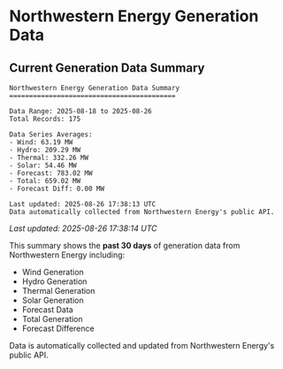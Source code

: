 # Northwestern Energy Generation Data

## Current Generation Data Summary

```
Northwestern Energy Generation Data Summary
==========================================

Data Range: 2025-08-18 to 2025-08-26
Total Records: 175

Data Series Averages:
- Wind: 63.19 MW
- Hydro: 209.29 MW
- Thermal: 332.26 MW
- Solar: 54.46 MW
- Forecast: 783.02 MW
- Total: 659.02 MW
- Forecast Diff: 0.00 MW

Last updated: 2025-08-26 17:38:13 UTC
Data automatically collected from Northwestern Energy's public API.

```

*Last updated: 2025-08-26 17:38:14 UTC*

This summary shows the **past 30 days** of generation data from Northwestern Energy including:
- Wind Generation
- Hydro Generation  
- Thermal Generation
- Solar Generation
- Forecast Data
- Total Generation
- Forecast Difference

Data is automatically collected and updated from Northwestern Energy's public API.

